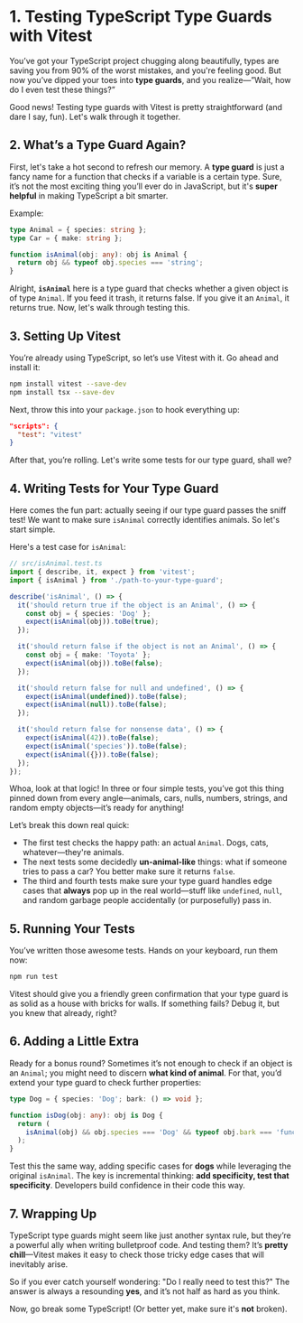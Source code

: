 # 1. Testing TypeScript Type Guards with Vitest

You’ve got your TypeScript project chugging along beautifully, types are saving you from 90% of the worst mistakes, and you're feeling good. But now you’ve dipped your toes into **type guards**, and you realize—”Wait, how do I even test these things?”

Good news! Testing type guards with Vitest is pretty straightforward (and dare I say, fun). Let's walk through it together.

## 2. What’s a Type Guard Again?

First, let's take a hot second to refresh our memory. A **type guard** is just a fancy name for a function that checks if a variable is a certain type. Sure, it’s not the most exciting thing you’ll ever do in JavaScript, but it's **super helpful** in making TypeScript a bit smarter.

Example:

```ts
type Animal = { species: string };
type Car = { make: string };

function isAnimal(obj: any): obj is Animal {
  return obj && typeof obj.species === 'string';
}
```

Alright, **`isAnimal`** here is a type guard that checks whether a given object is of type `Animal`. If you feed it trash, it returns false. If you give it an `Animal`, it returns true. Now, let's walk through testing this.

## 3. Setting Up Vitest

You’re already using TypeScript, so let’s use Vitest with it. Go ahead and install it:

```sh
npm install vitest --save-dev
npm install tsx --save-dev
```

Next, throw this into your `package.json` to hook everything up:

```json
"scripts": {
  "test": "vitest"
}
```

After that, you’re rolling. Let's write some tests for our type guard, shall we?

## 4. Writing Tests for Your Type Guard

Here comes the fun part: actually seeing if our type guard passes the sniff test! We want to make sure `isAnimal` correctly identifies animals. So let's start simple.

Here's a test case for `isAnimal`:

```ts
// src/isAnimal.test.ts
import { describe, it, expect } from 'vitest';
import { isAnimal } from './path-to-your-type-guard';

describe('isAnimal', () => {
  it('should return true if the object is an Animal', () => {
    const obj = { species: 'Dog' };
    expect(isAnimal(obj)).toBe(true);
  });

  it('should return false if the object is not an Animal', () => {
    const obj = { make: 'Toyota' };
    expect(isAnimal(obj)).toBe(false);
  });

  it('should return false for null and undefined', () => {
    expect(isAnimal(undefined)).toBe(false);
    expect(isAnimal(null)).toBe(false);
  });

  it('should return false for nonsense data', () => {
    expect(isAnimal(42)).toBe(false);
    expect(isAnimal('species')).toBe(false);
    expect(isAnimal({})).toBe(false);
  });
});
```

Whoa, look at that logic! In three or four simple tests, you’ve got this thing pinned down from every angle—animals, cars, nulls, numbers, strings, and random empty objects—it’s ready for anything!

Let’s break this down real quick:

- The first test checks the happy path: an actual `Animal`. Dogs, cats, whatever—they're animals.
- The next tests some decidedly **un-animal-like** things: what if someone tries to pass a car? You better make sure it returns `false`.
- The third and fourth tests make sure your type guard handles edge cases that **always** pop up in the real world—stuff like `undefined`, `null`, and random garbage people accidentally (or purposefully) pass in.

## 5. Running Your Tests

You’ve written those awesome tests. Hands on your keyboard, run them now:

```sh
npm run test
```

Vitest should give you a friendly green confirmation that your type guard is as solid as a house with bricks for walls. If something fails? Debug it, but you knew that already, right?

## 6. Adding a Little Extra

Ready for a bonus round? Sometimes it’s not enough to check if an object is an `Animal`; you might need to discern **what kind of animal**. For that, you’d extend your type guard to check further properties:

```ts
type Dog = { species: 'Dog'; bark: () => void };

function isDog(obj: any): obj is Dog {
  return (
    isAnimal(obj) && obj.species === 'Dog' && typeof obj.bark === 'function'
  );
}
```

Test this the same way, adding specific cases for **dogs** while leveraging the original `isAnimal`. The key is incremental thinking: **add specificity, test that specificity**. Developers build confidence in their code this way.

## 7. Wrapping Up

TypeScript type guards might seem like just another syntax rule, but they’re a powerful ally when writing bulletproof code. And testing them? It’s **pretty chill**—Vitest makes it easy to check those tricky edge cases that will inevitably arise.

So if you ever catch yourself wondering: "Do I really need to test this?" The answer is always a resounding **yes**, and it’s not half as hard as you think.

Now, go break some TypeScript! (Or better yet, make sure it's **not** broken).
